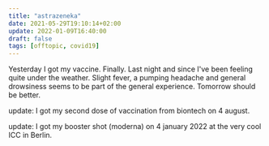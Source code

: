 ```yaml
---
title: "astrazeneka"
date: 2021-05-29T19:10:14+02:00
update: 2022-01-09T16:40:00
draft: false
tags: [offtopic, covid19]
---
```


Yesterday I got my vaccine. Finally. 
Last night and since I've been feeling quite under the weather. Slight fever, a pumping headache and general drowsiness seems to be part of the general experience. Tomorrow should be better.

update: I got my second dose of vaccination from biontech on 4 august.

update: I got my booster shot (moderna) on 4 january 2022 at the very cool ICC in Berlin.
